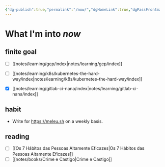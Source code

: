 ```yaml
---
{"dg-publish":true,"permalink":"/now/","dgHomeLink":true,"dgPassFrontmatter":false}
---
```


# What I'm into *now*

## finite goal

- [ ] [[notes/learning/gcp/index|notes/learning/gcp/index]]
- [ ] [[notes/learning/k8s/kubernetes-the-hard-way/index|notes/learning/k8s/kubernetes-the-hard-way/index]]
- [x] [[notes/learning/gitlab-ci-nana/index|notes/learning/gitlab-ci-nana/index]]


## habit

- Write for <https://meleu.sh> on a weekly basis.


## reading

- [ ] [[Os 7 Hábitos das Pessoas Altamente Eficazes|Os 7 Hábitos das Pessoas Altamente Eficazes]]
- [ ] [[notes/books/Crime e Castigo|Crime e Castigo]]